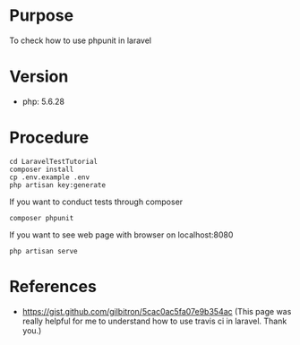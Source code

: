 # Purpose

To check how to use phpunit in laravel

# Version

- php: 5.6.28

# Procedure

```
cd LaravelTestTutorial
composer install
cp .env.example .env
php artisan key:generate
```

If you want to conduct tests through composer

```
composer phpunit
```

If you want to see web page with browser on localhost:8080

```
php artisan serve
```

# References

- https://gist.github.com/gilbitron/5cac0ac5fa07e9b354ac (This page was really helpful for me to understand how to use travis ci in laravel. Thank you.)